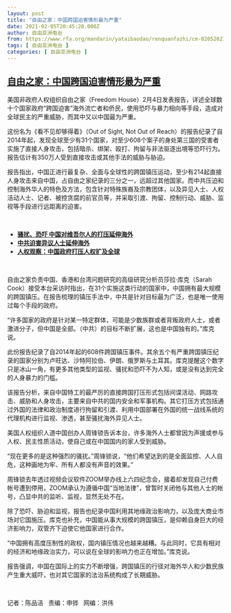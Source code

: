 ```yaml
---
layout: post
title: "自由之家：中国跨国迫害情形最为严重"
date: 2021-02-05T20:45:28.000Z
author: 自由亚洲电台
from: https://www.rfa.org/mandarin/yataibaodao/renquanfazhi/cm-02052021103240.html
tags: [ 自由亚洲电台 ]
categories: [ 自由亚洲电台 ]
---
```

<!--1612557928000-->
[自由之家：中国跨国迫害情形最为严重](https://www.rfa.org/mandarin/yataibaodao/renquanfazhi/cm-02052021103240.html)
------

<div>
<p></p><p>美国非政府人权组织自由之家（Freedom House）2月4日发表报告，详述全球数十个国家政府“跨国迫害”海外流亡者和侨民，使用恐吓与暴力相向等手段，造成对全球民主的严重威胁，而其中又以中国最为严重。</p><p>这份名为《看不见却够得着》（Out of Sight, Not Out of Reach）的报告纪录了自2014年起，发现全球至少有31个国家，对至少608<span>个案子的身处第三国的受害者实施了直接人身攻击</span>，包括暗杀、绑架、殴打、拘留与非法驱逐出境等恐吓行为。报告估计有350万人受到直接攻击或其他手法的威胁与胁迫。</p><p>报告指出，中国正进行最复杂、全面与全球性的跨国镇压运动，至少有214起直接人身攻击来自中国，占自由之家纪录的三分之一，远超过其他国家。而中共压迫和控制海外华人的特色及方法，包含针对特殊族裔及宗教团体，以及异见人士、人权活动人士、记者、被控贪腐的前官员等，并采取引渡、拘留、控制行动、威胁、监视等手段进行远距离的迫害。</p><p><br/></p><ul><li><a href="https://www.rfa.org/mandarin/yataibaodao/shaoshuminzu/xj-10232019104605.html"><strong>骚扰、恐吓 中国对维吾尔人的打压延伸海外</strong></a></li><li><strong><a href="https://www.rfa.org/mandarin/yataibaodao/renquanfazhi/ck-08012018101044.html">中共迫害异议人士延伸海外</a></strong></li><li><strong><a href="https://www.rfa.org/mandarin/yataibaodao/renquanfazhi/hc-01182018104921.html">人权观察：中国政府打压人权扩及全球</a></strong></li></ul><p><br/></p><p>自由之家负责中国、香港和台湾问题研究的高级研究分析员莎拉·库克（Sarah Cook）接受本台采访时指出，在31个实施这类行动的国家中，中国拥有最大规模的跨国镇压。在报告梳理的镇压手法中，中共是针对目标最为广泛，也是唯一使用过每个手段的政府。</p><p>“许多国家的政府是针对某一特定群体，可能是少数族群或者背叛政府人士，或者激进分子，但中国是全部。（中共）的目标不断扩展，这也是中国独有的。”库克说。</p><p>此份报告纪录了自2014年起的608件跨国镇压事件。其余五个有严重跨国镇压纪录的国家分别为卢旺达、沙特阿拉伯、伊朗、俄罗斯与土耳其。库克提醒这个数字只是冰山一角，有更多其他类型的监视、骚扰和恐吓不为人知，或是没有达到完全的人身暴力的门槛。</p><p>该报告分析，来自中国特工的最严厉的直接跨国打压形式包括间谍活动、网路攻击、威胁和人身攻击，主要来自中共的国内安全和军事机构。其它打压方式包括通过外国的法律和政治制度进行拘留和引渡、利用中国部署在外国的统一战线系统的代理机构进行监视、渗透，甚至骚扰海外异见人士。</p><p>美国人权组织人道中国创办人周锋锁告诉本台，许多海外人士都曾因为声援或参与人权、民主性质活动，使自己或在中国国内的家人受到威胁。</p><p>“现在更多的是这种强烈的骚扰。”周锋锁说，“他们希望达到的是全面监控、人人自危，这种画地为牢、所有人都没有声音的效果。”</p><p>周锋锁去年透过视频会议软件ZOOM举办线上六四纪念会，接着却发现自己付费帐号遭到停用，ZOOM承认为遵循中国“当地法律”，曾暂时关闭他与其他人士的帐号，凸显中共的监听、监视，显然无处不在。</p><p>除了恐吓、胁迫和监视，报告也纪录中国利用其地缘政治影响力，以及庞大商业市场对它国施压。库克也补充，中国能从事大规模的跨国镇压，是仰赖自身巨大的经济影响力，双管齐下迫使它他国家进行合作。</p><p>“中国拥有高度压制性的政权，国内镇压情况也越来越糟。与此同时，它具有相对的经济和地缘政治实力，可以说在全球的影响力也正在增加。”库克说。</p><p>报告强调，中国在国际上的实力不断增强，跨国镇压的行径对海外华人和少数民族产生重大威吓，也对其它国家的法治系统构成了长期威胁。</p><p><br/></p><p>记者：陈品洁   责编：申铧   网编：洪伟</p>
</div>
